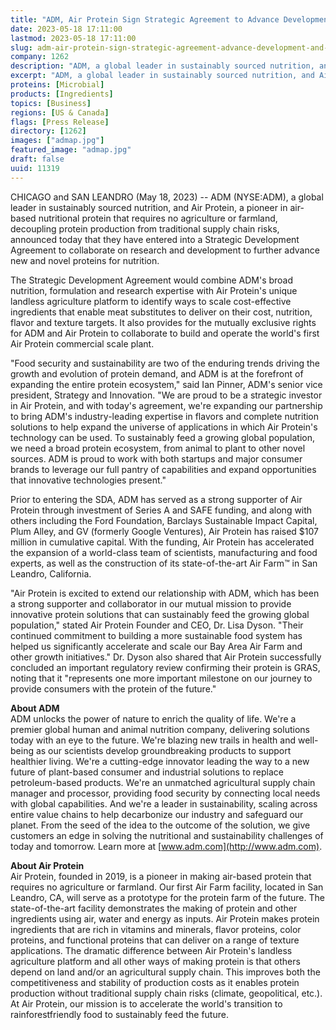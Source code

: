 ```yaml
---
title: "ADM, Air Protein Sign Strategic Agreement to Advance Development and Production of Unique Landless Protein"
date: 2023-05-18 17:11:00
lastmod: 2023-05-18 17:11:00
slug: adm-air-protein-sign-strategic-agreement-advance-development-and-production-unique
company: 1262
description: "ADM, a global leader in sustainably sourced nutrition, and Air Protein, a pioneer in air-based nutritional protein that requires no agriculture or farmland, decoupling protein production from traditional supply chain risks, announced today that they have entered into a Strategic Development Agreement to collaborate on research and development to further advance new and novel proteins for nutrition."
excerpt: "ADM, a global leader in sustainably sourced nutrition, and Air Protein, a pioneer in air-based nutritional protein that requires no agriculture or farmland, decoupling protein production from traditional supply chain risks, announced today that they have entered into a Strategic Development Agreement to collaborate on research and development to further advance new and novel proteins for nutrition."
proteins: [Microbial]
products: [Ingredients]
topics: [Business]
regions: [US & Canada]
flags: [Press Release]
directory: [1262]
images: ["admap.jpg"]
featured_image: "admap.jpg"
draft: false
uuid: 11319
---
```

CHICAGO and SAN LEANDRO (May 18, 2023) -- ADM (NYSE:ADM), a global
leader in sustainably sourced nutrition, and Air Protein, a pioneer in
air-based nutritional protein that requires no agriculture or farmland,
decoupling protein production from traditional supply chain risks,
announced today that they have entered into a Strategic Development
Agreement to collaborate on research and development to further advance
new and novel proteins for nutrition.

The Strategic Development Agreement would combine ADM's broad nutrition,
formulation and research expertise with Air Protein's unique landless
agriculture platform to identify ways to scale cost-effective
ingredients that enable meat substitutes to deliver on their cost,
nutrition, flavor and texture targets. It also provides for the mutually
exclusive rights for ADM and Air Protein to collaborate to build and
operate the world's first Air Protein commercial scale plant.

"Food security and sustainability are two of the enduring trends driving
the growth and evolution of protein demand, and ADM is at the forefront
of expanding the entire protein ecosystem," said Ian Pinner, ADM's
senior vice president, Strategy and Innovation. "We are proud to be a
strategic investor in Air Protein, and with today's agreement, we're
expanding our partnership to bring ADM's industry-leading expertise in
flavors and complete nutrition solutions to help expand the universe of
applications in which Air Protein's technology can be used. To
sustainably feed a growing global population, we need a broad protein
ecosystem, from animal to plant to other novel sources. ADM is proud to
work with both startups and major consumer brands to leverage our full
pantry of capabilities and expand opportunities that innovative
technologies present."

Prior to entering the SDA, ADM has served as a strong supporter of Air
Protein through investment of Series A and SAFE funding, and along with
others including the Ford Foundation, Barclays Sustainable Impact
Capital, Plum Alley, and GV (formerly Google Ventures), Air Protein has
raised \$107 million in cumulative capital. With the funding, Air
Protein has accelerated the expansion of a world-class team of
scientists, manufacturing and food experts, as well as the construction
of its state-of-the-art Air Farm™ in San Leandro, California.

"Air Protein is excited to extend our relationship with ADM, which has
been a strong supporter and collaborator in our mutual mission to
provide innovative protein solutions that can sustainably feed the
growing global population," stated Air Protein Founder and CEO, Dr. Lisa
Dyson. "Their continued commitment to building a more sustainable food
system has helped us significantly accelerate and scale our Bay Area Air
Farm and other growth initiatives." Dr. Dyson also shared that Air
Protein successfully concluded an important regulatory review confirming
their protein is GRAS, noting that it "represents one more important
milestone on our journey to provide consumers with the protein of the
future."

**About ADM**\
ADM unlocks the power of nature to enrich the quality of life. We're a
premier global human and animal nutrition company, delivering solutions
today with an eye to the future. We're blazing new trails in health and
well-being as our scientists develop groundbreaking products to support
healthier living. We're a cutting-edge innovator leading the way to a
new future of plant-based consumer and industrial solutions to replace
petroleum-based products. We're an unmatched agricultural supply chain
manager and processor, providing food security by connecting local needs
with global capabilities. And we're a leader in sustainability, scaling
across entire value chains to help decarbonize our industry and
safeguard our planet. From the seed of the idea to the outcome of the
solution, we give customers an edge in solving the nutritional and
sustainability challenges of today and tomorrow. Learn more at
[www.adm.com](http://www.adm.com).

**About Air Protein**\
Air Protein, founded in 2019, is a pioneer in making air-based protein
that requires no agriculture or farmland. Our first Air Farm facility,
located in San Leandro, CA, will serve as a prototype for the protein
farm of the future. The state-of-the-art facility demonstrates the
making of protein and other ingredients using air, water and energy as
inputs. Air Protein makes protein ingredients that are rich in vitamins
and minerals, flavor proteins, color proteins, and functional proteins
that can deliver on a range of texture applications. The dramatic
difference between Air Protein's landless agriculture platform and all
other ways of making protein is that others depend on land and/or an
agricultural supply chain. This improves both the competitiveness and
stability of production costs as it enables protein production without
traditional supply chain risks (climate, geopolitical, etc.). At Air
Protein, our mission is to accelerate the world's transition to
rainforestfriendly food to sustainably feed the future.
